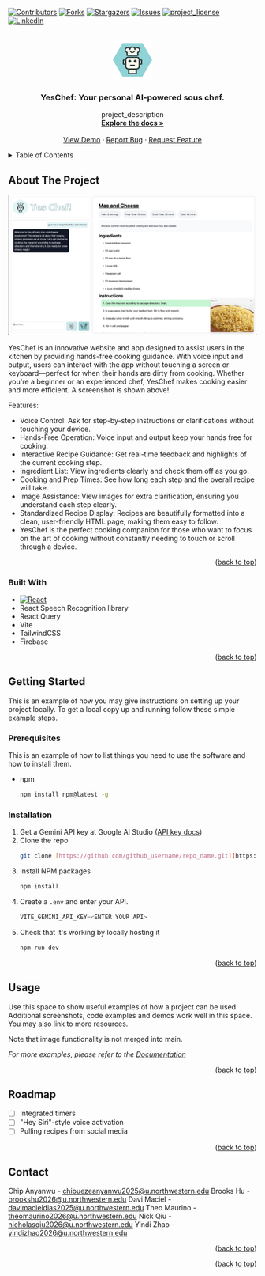 <!-- Improved compatibility of back to top link: See: https://github.com/othneildrew/Best-README-Template/pull/73 -->
<a id="readme-top"></a>
<!--
*** Thanks for checking out the Best-README-Template. If you have a suggestion
*** that would make this better, please fork the repo and create a pull request
*** or simply open an issue with the tag "enhancement".
*** Don't forget to give the project a star!
*** Thanks again! Now go create something AMAZING! :D
-->



<!-- PROJECT SHIELDS -->
<!--
*** I'm using markdown "reference style" links for readability.
*** Reference links are enclosed in brackets [ ] instead of parentheses ( ).
*** See the bottom of this document for the declaration of the reference variables
*** for contributors-url, forks-url, etc. This is an optional, concise syntax you may use.
*** https://www.markdownguide.org/basic-syntax/#reference-style-links
-->
[![Contributors][contributors-shield]][contributors-url]
[![Forks][forks-shield]][forks-url]
[![Stargazers][stars-shield]][stars-url]
[![Issues][issues-shield]][issues-url]
[![project_license][license-shield]][license-url]
[![LinkedIn][linkedin-shield]][linkedin-url]



<!-- PROJECT LOGO -->
<br />
<div align="center">
  <a href="https://github.com/chipanyanwu/YesChef">
    <img src="public/images/yes-chef-logo.png" alt="Logo" width="80" height="80">
  </a>

<h3 align="center">YesChef: Your personal AI-powered sous chef. </h3>

  <p align="center">
    project_description
    <br />
    <a href="https://github.com/chipanyanwu/YesChef"><strong>Explore the docs »</strong></a>
    <br />
    <br />
    <a href="https://yes-chef-e36a7.web.app/">View Demo</a>
    &middot;
    <a href="https://github.com/chipanyanwu/YesChef/issues/new?labels=bug&template=bug-report---.md">Report Bug</a>
    &middot;
    <a href="https://github.com/chipanyanwu/YesChef/issues/new?labels=enhancement&template=feature-request---.md">Request Feature</a>
  </p>
</div>



<!-- TABLE OF CONTENTS -->
<details>
  <summary>Table of Contents</summary>
  <ol>
    <li>
      <a href="#about-the-project">About The Project</a>
      <ul>
        <li><a href="#built-with">Built With</a></li>
      </ul>
    </li>
    <li>
      <a href="#getting-started">Getting Started</a>
      <ul>
        <li><a href="#prerequisites">Prerequisites</a></li>
        <li><a href="#installation">Installation</a></li>
      </ul>
    </li>
    <li><a href="#usage">Usage</a></li>
    <li><a href="#roadmap">Roadmap</a></li>
    <li><a href="#contributing">Contributing</a></li>
    <li><a href="#license">License</a></li>
    <li><a href="#contact">Contact</a></li>
    <li><a href="#acknowledgments">Acknowledgments</a></li>
  </ol>
</details>



<!-- ABOUT THE PROJECT -->
## About The Project

[![Product Name Screen Shot][product-screenshot]](https://yes-chef-e36a7.web.app/)

YesChef is an innovative website and app designed to assist users in the kitchen by providing hands-free cooking guidance. With voice input and output, users can interact with the app without touching a screen or keyboard—perfect for when their hands are dirty from cooking. Whether you're a beginner or an experienced chef, YesChef makes cooking easier and more efficient. A screenshot is shown above!

Features:

* Voice Control: Ask for step-by-step instructions or clarifications without touching your device.
* Hands-Free Operation: Voice input and output keep your hands free for cooking.
* Interactive Recipe Guidance: Get real-time feedback and highlights of the current cooking step.
* Ingredient List: View ingredients clearly and check them off as you go.
* Cooking and Prep Times: See how long each step and the overall recipe will take.
* Image Assistance: View images for extra clarification, ensuring you understand each step clearly.
* Standardized Recipe Display: Recipes are beautifully formatted into a clean, user-friendly HTML page, making them easy to follow.
* YesChef is the perfect cooking companion for those who want to focus on the art of cooking without constantly needing to touch or scroll through a device.



<p align="right">(<a href="#readme-top">back to top</a>)</p>



### Built With

* [![React][React.js]][React-url]
* React Speech Recognition library
* React Query
* Vite
* TailwindCSS
* Firebase

<p align="right">(<a href="#readme-top">back to top</a>)</p>



<!-- GETTING STARTED -->
## Getting Started

This is an example of how you may give instructions on setting up your project locally.
To get a local copy up and running follow these simple example steps.

### Prerequisites

This is an example of how to list things you need to use the software and how to install them.
* npm
  ```sh
  npm install npm@latest -g
  ```

### Installation

1. Get a Gemini API key at Google AI Studio ([API key docs](https://ai.google.dev/gemini-api/docs/api-key))
2. Clone the repo
   ```sh
   git clone [https://github.com/github_username/repo_name.git](https://github.com/chipanyanwu/YesChef.git)
   ```
3. Install NPM packages
   ```sh
   npm install
   ```
4. Create a `.env` and enter your API.
   ```js
   VITE_GEMINI_API_KEY=<ENTER YOUR API>
   ```
5. Check that it's working by locally hosting it
   ```sh
   npm run dev
   ```
<p align="right">(<a href="#readme-top">back to top</a>)</p>



<!-- USAGE EXAMPLES -->
## Usage

Use this space to show useful examples of how a project can be used. Additional screenshots, code examples and demos work well in this space. You may also link to more resources.

Note that image functionality is not merged into main.

_For more examples, please refer to the [Documentation](https://example.com)_

<p align="right">(<a href="#readme-top">back to top</a>)</p>



<!-- ROADMAP -->
## Roadmap

- [ ] Integrated timers
- [ ] "Hey Siri"-style voice activation
- [ ] Pulling recipes from social media

<p align="right">(<a href="#readme-top">back to top</a>)</p>

<!-- CONTACT -->
## Contact

Chip Anyanwu - chibuezeanyanwu2025@u.northwestern.edu
Brooks Hu - brookshu2026@u.northwestern.edu
Davi Maciel - davimacieldias2025@u.northwestern.edu
Theo Maurino - theomaurino2026@u.northwestern.edu
Nick Qiu - nicholasqiu2026@u.northwestern.edu
Yindi Zhao - yindizhao2026@u.northwestern.edu

<p align="right">(<a href="#readme-top">back to top</a>)</p>


<p align="right">(<a href="#readme-top">back to top</a>)</p>



<!-- MARKDOWN LINKS & IMAGES -->
<!-- https://www.markdownguide.org/basic-syntax/#reference-style-links -->
[contributors-shield]: https://img.shields.io/github/contributors/chipanyanwu/YesChef.svg?style=for-the-badge
[contributors-url]: https://github.com/chipanyanwu/YesChef/graphs/contributors
[forks-shield]: https://img.shields.io/github/forks/chipanyanwu/YesChef.svg?style=for-the-badge
[forks-url]: https://github.com/chipanyanwu/YesChef/network/members
[stars-shield]: https://img.shields.io/github/stars/chipanyanwu/YesChef.svg?style=for-the-badge
[stars-url]: https://github.com/chipanyanwu/YesChef/stargazers
[issues-shield]: https://img.shields.io/github/issues/chipanyanwu/YesChef.svg?style=for-the-badge
[issues-url]: https://github.com/chipanyanwu/YesChef/issues
[license-shield]: https://img.shields.io/github/license/chipanyanwu/YesChef.svg?style=for-the-badge
[license-url]: https://github.com/chipanyanwu/YesChef/blob/master/LICENSE.txt
[linkedin-shield]: https://img.shields.io/badge/-LinkedIn-black.svg?style=for-the-badge&logo=linkedin&colorB=555
[linkedin-url]: https://linkedin.com/in/linkedin_username
[product-screenshot]: public/images/demo-screenshot.png
[Next.js]: https://img.shields.io/badge/next.js-000000?style=for-the-badge&logo=nextdotjs&logoColor=white
[Next-url]: https://nextjs.org/
[React.js]: https://img.shields.io/badge/React-20232A?style=for-the-badge&logo=react&logoColor=61DAFB
[React-url]: https://reactjs.org/
[Vue.js]: https://img.shields.io/badge/Vue.js-35495E?style=for-the-badge&logo=vuedotjs&logoColor=4FC08D
[Vue-url]: https://vuejs.org/
[Angular.io]: https://img.shields.io/badge/Angular-DD0031?style=for-the-badge&logo=angular&logoColor=white
[Angular-url]: https://angular.io/
[Svelte.dev]: https://img.shields.io/badge/Svelte-4A4A55?style=for-the-badge&logo=svelte&logoColor=FF3E00
[Svelte-url]: https://svelte.dev/
[Laravel.com]: https://img.shields.io/badge/Laravel-FF2D20?style=for-the-badge&logo=laravel&logoColor=white
[Laravel-url]: https://laravel.com
[Bootstrap.com]: https://img.shields.io/badge/Bootstrap-563D7C?style=for-the-badge&logo=bootstrap&logoColor=white
[Bootstrap-url]: https://getbootstrap.com
[JQuery.com]: https://img.shields.io/badge/jQuery-0769AD?style=for-the-badge&logo=jquery&logoColor=white
[JQuery-url]: https://jquery.com 
